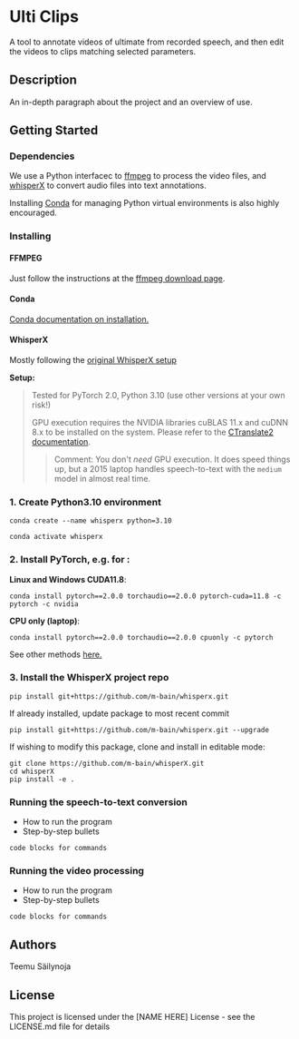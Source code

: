 # Ulti Clips

A tool to annotate videos of ultimate from recorded speech, and then
edit the videos to clips matching selected parameters. 

## Description

An in-depth paragraph about the project and an overview of use.

## Getting Started

### Dependencies

We use a Python interfacec to [ffmpeg](https://ffmpeg.org/download.html) to process the video files, and [whisperX](https://github.com/m-bain/whisperX) to convert audio files into text annotations.

Installing [Conda]() for managing Python virtual environments is also highly encouraged.

### Installing

#### FFMPEG
Just follow the instructions at the [ffmpeg download page](https://ffmpeg.org/download.html).

#### Conda
[Conda documentation on installation.](https://conda.io/projects/conda/en/latest/user-guide/install/index.html)

#### WhisperX

Mostly following the [original WhisperX setup](https://github.com/m-bain/whisperX?tab=readme-ov-file#setup-%EF%B8%8F)

**Setup:**
> Tested for PyTorch 2.0, Python 3.10 (use other versions at your own risk!)
> 
> GPU execution requires the NVIDIA libraries cuBLAS 11.x and cuDNN 8.x to be installed on the system. Please refer to the [CTranslate2 documentation](https://opennmt.net/CTranslate2/installation.html).
> > Comment: You don't *need* GPU execution. It does speed things up, but a 2015 laptop handles speech-to-text with the `medium` model in almost real time.

### 1. Create Python3.10 environment

```shell
conda create --name whisperx python=3.10
```

```shell
conda activate whisperx
```


### 2. Install PyTorch, e.g. for :

**Linux and Windows CUDA11.8**:

```shell
conda install pytorch==2.0.0 torchaudio==2.0.0 pytorch-cuda=11.8 -c pytorch -c nvidia
```
**CPU only (laptop)**:

```shell
conda install pytorch==2.0.0 torchaudio==2.0.0 cpuonly -c pytorch
```

See other methods [here.](https://pytorch.org/get-started/previous-versions/#v200)

### 3. Install the WhisperX project repo

```shell
pip install git+https://github.com/m-bain/whisperx.git
```

If already installed, update package to most recent commit

```shell
pip install git+https://github.com/m-bain/whisperx.git --upgrade
```

If wishing to modify this package, clone and install in editable mode:
```shell
git clone https://github.com/m-bain/whisperX.git
cd whisperX
pip install -e .
```

### Running the speech-to-text conversion

* How to run the program
* Step-by-step bullets
```
code blocks for commands
```
### Running the video processing

* How to run the program
* Step-by-step bullets
```
code blocks for commands
```
<!---
## Help

Any advise for common problems or issues.
```
command to run if program contains helper info
```
-->

## Authors

Teemu Säilynoja


## License

This project is licensed under the [NAME HERE] License - see the LICENSE.md file for details
<!---
## Acknowledgments

Inspiration, code snippets, etc.
* [awesome-readme](https://github.com/matiassingers/awesome-readme)
* [PurpleBooth](https://gist.github.com/PurpleBooth/109311bb0361f32d87a2)
* [dbader](https://github.com/dbader/readme-template)
* [zenorocha](https://gist.github.com/zenorocha/4526327)
* [fvcproductions](https://gist.github.com/fvcproductions/1bfc2d4aecb01a834b46)
--->
